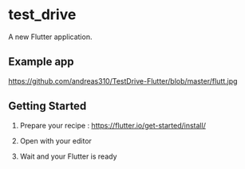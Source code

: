 # test_drive

A new Flutter application.

## Example app
https://github.com/andreas310/TestDrive-Flutter/blob/master/flutt.jpg

## Getting Started

1. Prepare your recipe :
   https://flutter.io/get-started/install/

2. Open with your editor

3. Wait and your Flutter is ready

